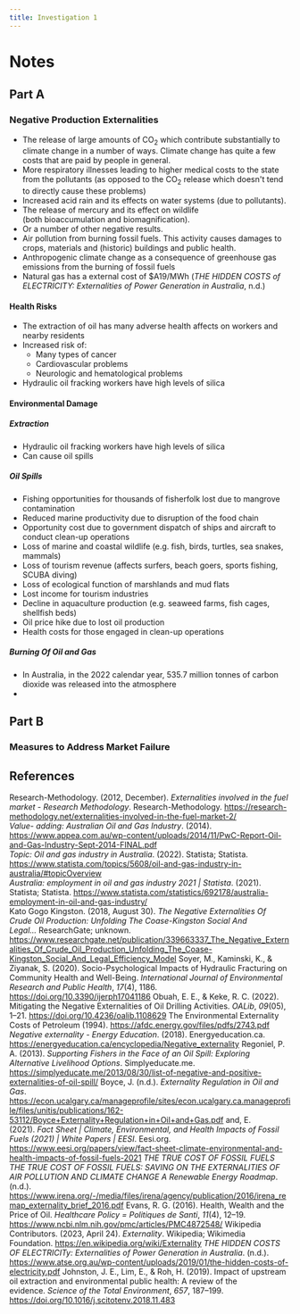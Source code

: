 ```yaml
---
title: Investigation 1
---
```


# Notes
## Part A
### Negative Production Externalities
- The release of large amounts of CO$_2$ which contribute substantially to climate change in a number of ways. Climate change has quite a few costs that are paid by people in general.
- More respiratory illnesses leading to higher medical costs to the state from the pollutants (as opposed to the CO$_2$ release which doesn't tend to directly cause these problems)
- Increased acid rain and its effects on water systems (due to pollutants).
- The release of mercury and its effect on wildlife (both bioaccumulation and biomagnification).
- Or a number of other negative results.
- Air pollution from burning fossil fuels. This activity causes damages to crops, materials and (historic) buildings and public health.
- Anthropogenic climate change as a consequence of greenhouse gas emissions from the burning of fossil fuels
- Natural gas has a external cost of $A19/MWh (_THE HIDDEN COSTS of ELECTRICITY: Externalities of Power Generation in Australia_, n.d.) 


#### Health Risks
- The extraction of oil has many adverse health affects on workers and nearby residents
- Increased risk of:
	- Many types of cancer
	- Cardiovascular problems
	- Neurologic and hematological problems
- Hydraulic oil fracking workers have high levels of silica

#### Environmental Damage
##### Extraction
- Hydraulic oil fracking workers have high levels of silica
- Can cause oil spills


##### Oil Spills
- Fishing opportunities for thousands of fisherfolk lost due to mangrove contamination
- Reduced marine productivity due to disruption of the food chain
- Opportunity cost due to government dispatch of ships and aircraft to conduct clean-up operations
- Loss of marine and coastal wildlife (e.g. fish, birds, turtles, sea snakes, mammals)
- Loss of tourism revenue (affects surfers, beach goers, sports fishing, SCUBA diving)
- Loss of ecological function of marshlands and mud flats
- Lost income for tourism industries
- Decline in aquaculture production (e.g. seaweed farms, fish cages, shellfish beds)
- Oil price hike due to lost oil production
- Health costs for those engaged in clean-up operations

##### Burning Of Oil and Gas
- In Australia, in the 2022 calendar year, 535.7 million tonnes of carbon dioxide was released into the atmosphere
- 









## Part B
### Measures to Address Market Failure














## References
Research-Methodology. (2012, December). _Externalities involved in the fuel market - Research Methodology_. Research-Methodology. https://research-methodology.net/externalities-involved-in-the-fuel-market-2/  
‌*Value- adding: Australian Oil and Gas Industry*. (2014). https://www.appea.com.au/wp-content/uploads/2014/11/PwC-Report-Oil-and-Gas-Industry-Sept-2014-FINAL.pdf  
_Topic: Oil and gas industry in Australia_. (2022). Statista; Statista. https://www.statista.com/topics/5608/oil-and-gas-industry-in-australia/#topicOverview  
_Australia: employment in oil and gas industry 2021 | Statista_. (2021). Statista; Statista. https://www.statista.com/statistics/692178/australia-employment-in-oil-and-gas-industry/  
Kato Gogo Kingston. (2018, August 30). _The Negative Externalities Of Crude Oil Production: Unfolding The Coase-Kingston Social And Legal..._ ResearchGate; unknown. https://www.researchgate.net/publication/339663337_The_Negative_Externalities_Of_Crude_Oil_Production_Unfolding_The_Coase-Kingston_Social_And_Legal_Efficiency_Model
Soyer, M., Kaminski, K., & Ziyanak, S. (2020). Socio-Psychological Impacts of Hydraulic Fracturing on Community Health and Well-Being. _International Journal of Environmental Research and Public Health_, _17_(4), 1186. https://doi.org/10.3390/ijerph17041186
Obuah, E. E., & Keke, R. C. (2022). Mitigating the Negative Externalities of Oil Drilling Activities. _OALib_, _09_(05), 1–21. https://doi.org/10.4236/oalib.1108629
The Environmental Externality Costs of Petroleum (1994). https://afdc.energy.gov/files/pdfs/2743.pdf
_Negative externality - Energy Education_. (2018). Energyeducation.ca. https://energyeducation.ca/encyclopedia/Negative_externality
Regoniel, P. A. (2013). _Supporting Fishers in the Face of an Oil Spill: Exploring Alternative Livelihood Options_. Simplyeducate.me. https://simplyeducate.me/2013/08/30/list-of-negative-and-positive-externalities-of-oil-spill/
Boyce, J. (n.d.). _Externality Regulation in Oil and Gas_. https://econ.ucalgary.ca/manageprofile/sites/econ.ucalgary.ca.manageprofile/files/unitis/publications/162-53112/Boyce+Externality+Regulation+in+Oil+and+Gas.pdf
and, E. (2021). _Fact Sheet | Climate, Environmental, and Health Impacts of Fossil Fuels (2021) | White Papers | EESI_. Eesi.org. https://www.eesi.org/papers/view/fact-sheet-climate-environmental-and-health-impacts-of-fossil-fuels-2021
_THE TRUE COST OF FOSSIL FUELS THE TRUE COST OF FOSSIL FUELS: SAVING ON THE EXTERNALITIES OF AIR POLLUTION AND CLIMATE CHANGE A Renewable Energy Roadmap_. (n.d.). https://www.irena.org/-/media/files/irena/agency/publication/2016/irena_remap_externality_brief_2016.pdf
Evans, R. G. (2016). Health, Wealth and the Price of Oil. _Healthcare Policy = Politiques de Santi_, _11_(4), 12–19. https://www.ncbi.nlm.nih.gov/pmc/articles/PMC4872548/
Wikipedia Contributors. (2023, April 24). _Externality_. Wikipedia; Wikimedia Foundation. https://en.wikipedia.org/wiki/Externality
_THE HIDDEN COSTS OF ELECTRICITy: Externalities of Power Generation in Australia_. (n.d.). https://www.atse.org.au/wp-content/uploads/2019/01/the-hidden-costs-of-electricity.pdf
Johnston, J. E., Lim, E., & Roh, H. (2019). Impact of upstream oil extraction and environmental public health: A review of the evidence. _Science of the Total Environment_, _657_, 187–199. https://doi.org/10.1016/j.scitotenv.2018.11.483

‌
‌
‌
‌





























